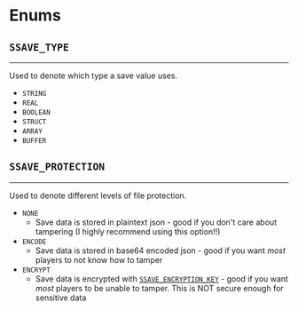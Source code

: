 # Enums

## **`SSAVE_TYPE`**

---

Used to denote which type a save value uses.

- `STRING`
- `REAL`
- `BOOLEAN`
- `STRUCT`
- `ARRAY`
- `BUFFER`

## **`SSAVE_PROTECTION`**

---

Used to denote different levels of file protection.

- `NONE`
    - Save data is stored in plaintext json - good if you don't care about tampering (I highly recommend using this option!!)
- `ENCODE`
    - Save data is stored in base64 encoded json - good if you want *most* players to not know how to tamper
- `ENCRYPT`
    - Save data is encrypted with [`SSAVE_ENCRYPTION_KEY`](config.md) - good if you want *most* players to be unable to tamper. This is NOT secure enough for sensitive data
